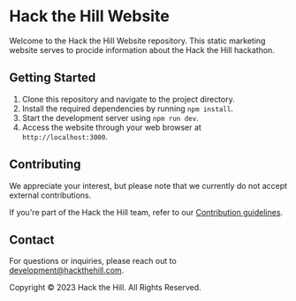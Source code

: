 # Hack the Hill Website

Welcome to the Hack the Hill Website repository. This static marketing website serves to procide information about the Hack the Hill hackathon.

## Getting Started

1. Clone this repository and navigate to the project directory.
2. Install the required dependencies by running `npm install`.
4. Start the development server using `npm run dev`.
5. Access the website through your web browser at `http://localhost:3000`.

## Contributing

We appreciate your interest, but please note that we currently do not accept external contributions.

If you're part of the Hack the Hill team, refer to our [Contribution guidelines](https://github.com/HacktheHill/.github/blob/main/CONTRIBUTING.md).

## Contact

For questions or inquiries, please reach out to [development@hackthehill.com](mailto:development@hackthehill.com).

Copyright © 2023 Hack the Hill. All Rights Reserved.
